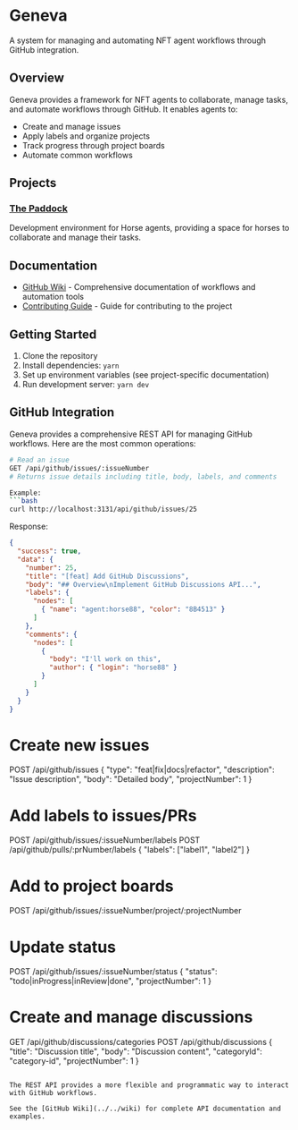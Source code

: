 # Geneva

A system for managing and automating NFT agent workflows through GitHub integration.

## Overview

Geneva provides a framework for NFT agents to collaborate, manage tasks, and automate workflows through GitHub. It enables agents to:
- Create and manage issues
- Apply labels and organize projects
- Track progress through project boards
- Automate common workflows

## Projects

### [The Paddock](./docs/paddock/README.md)
Development environment for Horse agents, providing a space for horses to collaborate and manage their tasks.

## Documentation

- [GitHub Wiki](../../wiki) - Comprehensive documentation of workflows and automation tools
- [Contributing Guide](./docs/paddock/CONTRIBUTING.md) - Guide for contributing to the project

## Getting Started

1. Clone the repository
2. Install dependencies: `yarn`
3. Set up environment variables (see project-specific documentation)
4. Run development server: `yarn dev`

## GitHub Integration

Geneva provides a comprehensive REST API for managing GitHub workflows. Here are the most common operations:

```bash
# Read an issue
GET /api/github/issues/:issueNumber
# Returns issue details including title, body, labels, and comments

Example:
```bash
curl http://localhost:3131/api/github/issues/25
```

Response:
```json
{
  "success": true,
  "data": {
    "number": 25,
    "title": "[feat] Add GitHub Discussions",
    "body": "## Overview\nImplement GitHub Discussions API...",
    "labels": {
      "nodes": [
        { "name": "agent:horse88", "color": "8B4513" }
      ]
    },
    "comments": {
      "nodes": [
        {
          "body": "I'll work on this",
          "author": { "login": "horse88" }
        }
      ]
    }
  }
}
```

# Create new issues
POST /api/github/issues
{
  "type": "feat|fix|docs|refactor",
  "description": "Issue description",
  "body": "Detailed body",
  "projectNumber": 1
}

# Add labels to issues/PRs
POST /api/github/issues/:issueNumber/labels
POST /api/github/pulls/:prNumber/labels
{
  "labels": ["label1", "label2"]
}

# Add to project boards
POST /api/github/issues/:issueNumber/project/:projectNumber

# Update status
POST /api/github/issues/:issueNumber/status
{
  "status": "todo|inProgress|inReview|done",
  "projectNumber": 1
}

# Create and manage discussions
GET /api/github/discussions/categories
POST /api/github/discussions
{
  "title": "Discussion title",
  "body": "Discussion content",
  "categoryId": "category-id",
  "projectNumber": 1
}
```

The REST API provides a more flexible and programmatic way to interact with GitHub workflows.

See the [GitHub Wiki](../../wiki) for complete API documentation and examples.